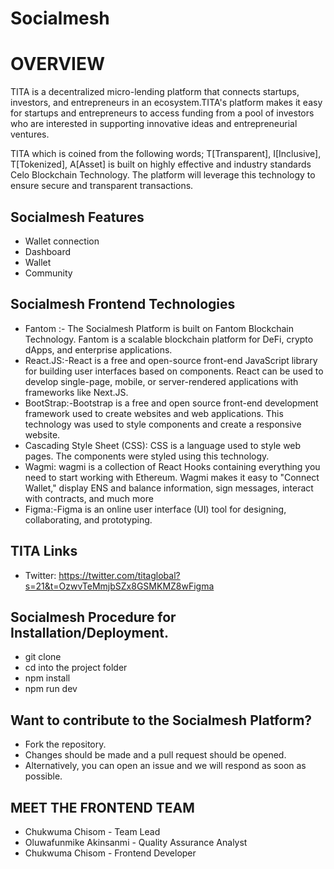 # Socialmesh

# OVERVIEW

TITA is a decentralized micro-lending platform that connects startups, investors, and entrepreneurs in an ecosystem.TITA's platform makes it easy for startups and entrepreneurs to access funding from a pool of investors who are interested in supporting innovative ideas and entrepreneurial ventures.

TITA which is coined from the following words; T[Transparent], I[Inclusive], T[Tokenized], A[Asset] is built on highly effective and industry standards Celo Blockchain Technology. The platform will leverage this technology to ensure secure and transparent transactions.

## Socialmesh Features
- Wallet connection
- Dashboard
- Wallet
- Community

## Socialmesh Frontend Technologies

- Fantom :- The Socialmesh Platform is built on Fantom Blockchain Technology. Fantom is a scalable blockchain platform for DeFi, crypto dApps, and enterprise applications.
- React.JS:-React is a free and open-source front-end JavaScript library for building user interfaces based on components. React can be used to develop single-page, mobile, or server-rendered applications with frameworks like Next.JS.
- BootStrap:-Bootstrap is a free and open source front-end development framework used to create websites and web applications. This technology was used to style components and create a responsive website.
- Cascading Style Sheet (CSS): CSS is a language used to style web pages. The components were styled using this technology.
- Wagmi: wagmi is a collection of React Hooks containing everything you need to start working with Ethereum. Wagmi makes it easy to "Connect Wallet," display ENS and balance information, sign messages, interact with contracts, and much more
- Figma:-Figma is an online user interface (UI) tool for designing, collaborating, and prototyping.

## TITA Links
- Twitter: https://twitter.com/titaglobal?s=21&t=OzwvTeMmjbSZx8GSMKMZ8wFigma
  
## Socialmesh Procedure for Installation/Deployment.
- git clone
- cd into the project folder
- npm install
- npm run dev 

## Want to contribute to the Socialmesh Platform?
- Fork the repository.
- Changes should be made and a pull request should be opened.
- Alternatively, you can open an issue and we will respond as soon as possible.

## MEET THE FRONTEND TEAM 
- Chukwuma Chisom - Team Lead
- Oluwafunmike Akinsanmi - Quality Assurance Analyst
- Chukwuma Chisom - Frontend Developer
